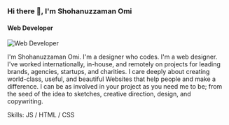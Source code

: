 ### Hi there 👋, I'm Shohanuzzaman Omi
#### Web Developer
![Web Developer](https://lh3.googleusercontent.com/WiEH2z8VORI-gR7zfiiE_Owku8X8aYDO8OX0Y2zsOWCRYAKC6vkhgFTq_q2Sa8ZTMuz4rDPDJzJGzWaSE_yEoJTT_ogLs-rGsq2oaW9hs53r6iXOvVosmflLNGTK011UFfJNW4YOH8MyJrd5iQ7mCbLdrnASbOuxJwGpSXhuL2NklvQwLmy0p21M-Ei2Kagq18UFWayMGCWAfzBuuxMsqDRCgFOXnYG69l6GZx0ZtWEhWNHQ5Yp3MB5N9AlUgUb92eR1YRsyyrnZdmnNoKNLH99Sxzh0A-zKqk8elyE1NromRrC9uxXvVZlOc4XQBtA9MqVRK5IykItSzxW1V3rYdwpA2xu0x_hx1k7Ieaf1Y-cYKmSkXhqdSguLdmcJ3Hnn_rPD90Cd1D4GDB67f_e1W77SJuafqDeLtUOb_eJGQNckA2usT3_p7NS9QhYpykDvmQKXnrJJbIgrUArYrYB3e6cGNQKmoJu7SJaojdi-9Ry4qdH4Q1csRW5rpEBODym-BCJKT5-aIIOBypwZIPT6z9Km-USHpAppu2lpaxfXIyX-WdPsdua071DMdPXEm-OFseLchwWzStaENCwIY5TF65Z3vgNIzOWU10sGUFa31y0dn73Ih661bIzHqMnvpEC-WBJtOCNypJObxCNKRRhjAmC4KQPtSq_U7I2YSOiYFd8ju4G8Yq0dZss5XkjMOQ7_dp2u-dnE-uGotkp0qoUy7HzXLJ4fQuX2-H_ruxj1gWTXTaTE3zz_tjFw1qZ6bQ=w1279-h548-no?authuser=0)

I'm Shohanuzzaman Omi. I'm a designer who codes. I'm a web designer. I've worked internationally, in-house, and remotely on projects for leading brands, agencies, startups, and charities. I care deeply about creating world-class, useful, and beautiful Websites that help people and make a difference. I can be as involved in your project as you need me to be; from the seed of the idea to sketches, creative direction, design, and copywriting.

Skills: JS / HTML / CSS






